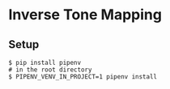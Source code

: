 # Inverse Tone Mapping
## Setup

    $ pip install pipenv
    # in the root directory
    $ PIPENV_VENV_IN_PROJECT=1 pipenv install
